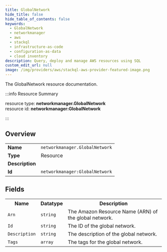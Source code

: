 ```yaml
---
title: GlobalNetwork
hide_title: false
hide_table_of_contents: false
keywords:
  - GlobalNetwork
  - networkmanager
  - aws
  - stackql
  - infrastructure-as-code
  - configuration-as-data
  - cloud inventory
description: Query, deploy and manage AWS resources using SQL
custom_edit_url: null
image: /img/providers/aws/stackql-aws-provider-featured-image.png
---
```

The GlobalNetwork resource documentation.

:::info Resource Summary

<div class="row">
<div class="providerDocColumn">
<span>resource type:&nbsp;<b>networkmanager.GlobalNetwork</b></span><br />
<span>resource id:&nbsp;<b>networkmanager:GlobalNetwork</b></span><br />
</div>
</div>

:::

## Overview
<table><tbody>
<tr><td><b>Name</b></td><td><code>networkmanager.GlobalNetwork</code></td></tr>
<tr><td><b>Type</b></td><td>Resource</td></tr>
<tr><td><b>Description</b></td><td></td></tr>
<tr><td><b>Id</b></td><td><code>networkmanager:GlobalNetwork</code></td></tr>
</tbody></table>

## Fields
<table><tbody>
<tr><th>Name</th><th>Datatype</th><th>Description</th></tr>
<tr><td><code>Arn</code></td><td><code>string</code></td><td>The Amazon Resource Name (ARN) of the global network.</td></tr><tr><td><code>Id</code></td><td><code>string</code></td><td>The ID of the global network.</td></tr><tr><td><code>Description</code></td><td><code>string</code></td><td>The description of the global network.</td></tr><tr><td><code>Tags</code></td><td><code>array</code></td><td>The tags for the global network.</td></tr>
</tbody></table>